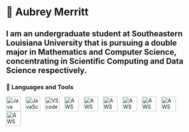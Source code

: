 # 🌺 Aubrey Merritt

I am an undergraduate student at Southeastern Louisiana University that is pursuing a double major in Mathematics and Computer Science, concentrating in Scientific Computing and Data Science respectively. 
---
### 🧰 Languages and Tools
<img align="left" alt="Java" width="40px" style="padding-right:10px;" src="https://cdn.jsdelivr.net/gh/devicons/devicon/icons/java/java-original.svg" />
<img align="left" alt="JavaScript" width="40px" style="padding-right:10px;" src="https://cdn.jsdelivr.net/gh/devicons/devicon/icons/javascript/javascript-original.svg"/>
<img align="left" alt="VScode" width="40px" style="padding-right:10px;" src= "https://cdn.jsdelivr.net/gh/devicons/devicon/icons/vscode/vscode-original.svg" />
<img align="left" alt="AWS" width="40px" style="padding-right:10px;" src= "https://cdn.jsdelivr.net/gh/devicons/devicon/icons/amazonwebservices/amazonwebservices-original.svg"/>
<img align="left" alt="AWS" width="40px" style="padding-right:10px;" src= "https://cdn.jsdelivr.net/gh/devicons/devicon/icons/jupyter/jupyter-original.svg"/>
<img align="left" alt="AWS" width="40px" style="padding-right:10px;" src= "https://cdn.jsdelivr.net/gh/devicons/devicon/icons/python/python-original.svg"/>
<img align="left" alt="AWS" width="40px" style="padding-right:10px;" src= "https://cdn.jsdelivr.net/gh/devicons/devicon/icons/pycharm/pycharm-original.svg"/>
<img align="left" alt="AWS" width="40px" style="padding-right:10px;" src= "https://cdn.jsdelivr.net/gh/devicons/devicon/icons/intellij/intellij-original.svg"/>
<img align="left" alt="AWS" width="40px" style="padding-right:10px;" src= "https://cdn.jsdelivr.net/gh/devicons/devicon/icons/react/react-original.svg"/>
<img align="left" alt="AWS" width="40px" style="padding-right:10px;" src= "https://cdn.jsdelivr.net/gh/devicons/devicon/icons/html5/html5-original.svg"/>
